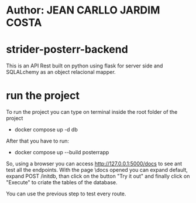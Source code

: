 # Author: JEAN CARLLO JARDIM COSTA

# strider-posterr-backend

This is an API Rest built on python using flask for server side and SQLALchemy as an object relacional mapper. 

# run the project
To run the project you can type on terminal inside the root folder of the project

- docker compose up -d db   

After that you have to run:

- docker compose up --build posterrapp

So, using a browser you can access http://127.0.0.1:5000/docs to see ant test all the endpoints.
With the page \docs opened you can expand default, expand POST /initdb, than click on the button "Try it out" and finally click on "Execute" to criate the tables of the database.

You can use the previous step to test every route.
